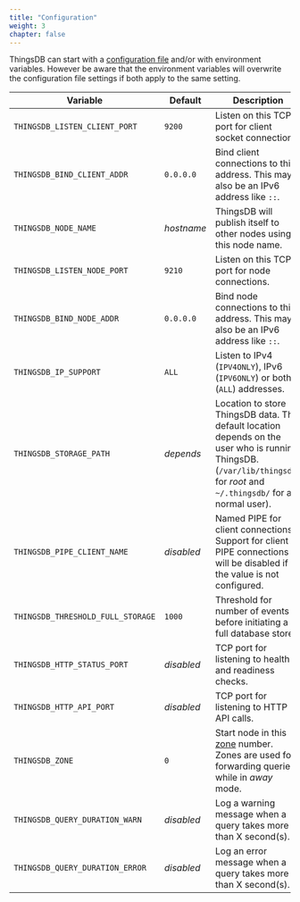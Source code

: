 ```yaml
---
title: "Configuration"
weight: 3
chapter: false
---
```


ThingsDB can start with a [configuration file](https://github.com/thingsdb/ThingsDB/blob/master/thingsdb.example.conf) and/or with environment variables. However be aware that the environment variables will overwrite the configuration file settings if both apply to the same setting.

Variable | Default | Description
-------- | ------- | -----------
`THINGSDB_LISTEN_CLIENT_PORT` | `9200` | Listen on this TCP port for client socket connections.
`THINGSDB_BIND_CLIENT_ADDR` | `0.0.0.0` | Bind client connections to this address. This may also be an IPv6 address like `::`.
`THINGSDB_NODE_NAME` | *hostname* | ThingsDB will publish itself to other nodes using this node name.
`THINGSDB_LISTEN_NODE_PORT` | `9210` | Listen on this TCP port for node connections.
`THINGSDB_BIND_NODE_ADDR` | `0.0.0.0` | Bind node connections to this address. This may also be an IPv6 address like `::`.
`THINGSDB_IP_SUPPORT` | `ALL` | Listen to IPv4 (`IPV4ONLY`), IPv6 (`IPV6ONLY`) or both (`ALL`) addresses.
`THINGSDB_STORAGE_PATH` | *depends* | Location to store ThingsDB data. The default location depends on the user who is running ThingsDB. (`/var/lib/thingsdb/` for *root* and `~/.thingsdb/` for a normal user).
`THINGSDB_PIPE_CLIENT_NAME` | *disabled* | Named PIPE for client connections. Support for client PIPE connections will be disabled if the value is not configured.
`THINGSDB_THRESHOLD_FULL_STORAGE` | `1000` | Threshold for number of events before initiating a full database store.
`THINGSDB_HTTP_STATUS_PORT` | *disabled* | TCP port for listening to health and readiness checks.
`THINGSDB_HTTP_API_PORT` | *disabled* | TCP port for listening to HTTP API calls.
`THINGSDB_ZONE` | `0` | Start node in this [zone](../overview/dictionary) number. Zones are used for forwarding queries while in *away* mode.
`THINGSDB_QUERY_DURATION_WARN` | *disabled* | Log a warning message when a query takes more than X second(s).
`THINGSDB_QUERY_DURATION_ERROR` | *disabled* | Log an error message when a query takes more than X second(s).
